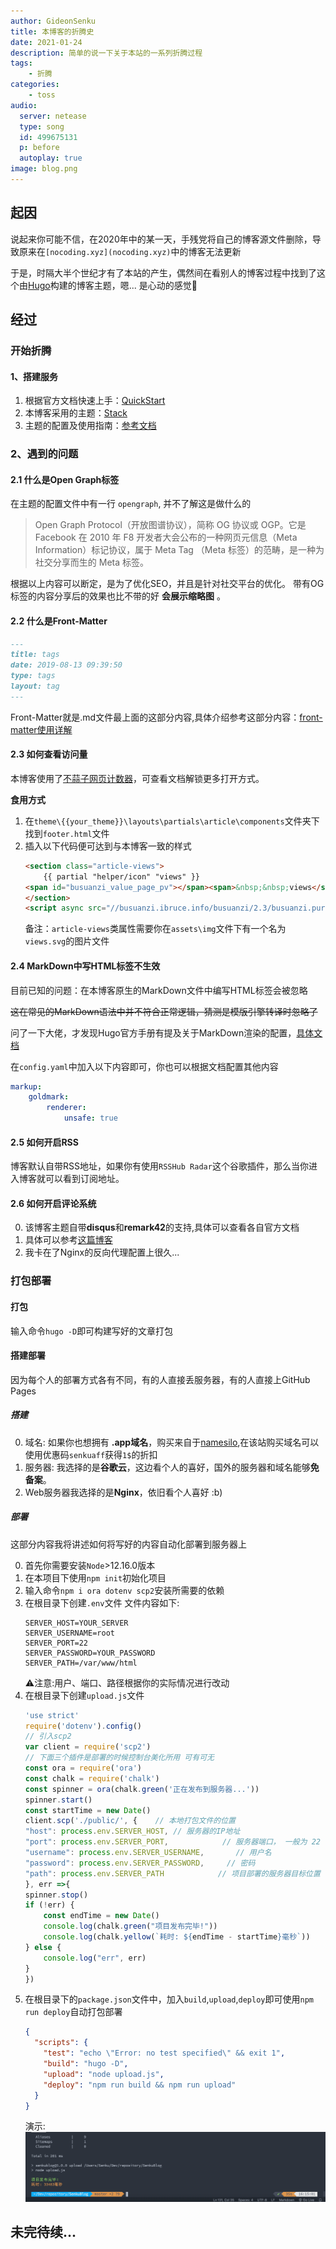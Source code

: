 ```yaml
---
author: GideonSenku
title: 本博客的折腾史
date: 2021-01-24
description: 简单的说一下关于本站的一系列折腾过程
tags:
    - 折腾
categories:
    - toss
audio:
  server: netease
  type: song
  id: 499675131
  p: before
  autoplay: true
image: blog.png
---
```


## 起因
说起来你可能不信，在2020年中的某一天，手残党将自己的博客源文件删除，导致原来在`[nocoding.xyz](nocoding.xyz)`中的博客无法更新

于是，时隔大半个世纪才有了本站的产生，偶然间在看别人的博客过程中找到了这个由[Hugo](https://gohugo.io/)构建的博客主题，嗯... 是心动的感觉💓

## 经过

### 开始折腾

#### 1、搭建服务
1. 根据官方文档快速上手：[QuickStart](https://gohugo.io/getting-started/quick-start/)
2. 本博客采用的主题：[Stack](https://github.com/hfge/hugo-theme-stack)
3. 主题的配置及使用指南：[参考文档](https://docs.stack.jimmycai.com/v/zh-cn/configuration)
### 2、遇到的问题

#### 2.1 什么是Open Graph标签
在主题的配置文件中有一行 `opengraph`, 并不了解这是做什么的

> Open Graph Protocol（开放图谱协议），简称 OG 协议或 OGP。它是 Facebook 在 2010 年 F8 开发者大会公布的一种网页元信息（Meta Information）标记协议，属于 Meta Tag （Meta 标签）的范畴，是一种为社交分享而生的 Meta 标签。

根据以上内容可以断定，是为了优化SEO，并且是针对社交平台的优化。
带有OG标签的内容分享后的效果也比不带的好 **会展示缩略图** 。


#### 2.2 什么是Front-Matter
```md
---
title: tags
date: 2019-08-13 09:39:50
type: tags
layout: tag
---
```
Front-Matter就是.md文件最上面的这部分内容,具体介绍参考这部分内容：[front-matter使用详解](https://blog.csdn.net/weixin_42252518/article/details/99550466)

#### 2.3 如何查看访问量
本博客使用了[不蒜子网页计数器](http://busuanzi.ibruce.info/)，可查看文档解锁更多打开方式。

**食用方式**
1. 在`theme\{{your_theme}}\layouts\partials\article\components`文件夹下找到`footer.html`文件
2. 插入以下代码便可达到与本博客一致的样式
    ```html
    <section class="article-views">
        {{ partial "helper/icon" "views" }}
    <span id="busuanzi_value_page_pv"></span><span>&nbsp;&nbsp;views</span>
    </section>
    <script async src="//busuanzi.ibruce.info/busuanzi/2.3/busuanzi.pure.mini.js"></script>
    ```
    备注：`article-views`类属性需要你在`assets\img`文件下有一个名为`views.svg`的图片文件

#### 2.4 MarkDown中写HTML标签不生效
目前已知的问题：在本博客原生的MarkDown文件中编写HTML标签会被忽略

~~这在常见的MarkDown语法中并不符合正常逻辑，猜测是模版引擎转译时忽略了~~

问了一下大佬，才发现Hugo官方手册有提及关于MarkDown渲染的配置，[具体文档](https://gohugo.io/getting-started/configuration-markup#readout)

在`config.yaml`中加入以下内容即可，你也可以根据文档配置其他内容
```yaml
markup:
    goldmark:
        renderer:
            unsafe: true
```


#### 2.5 如何开启RSS
博客默认自带RSS地址，如果你有使用`RSSHub Radar`这个谷歌插件，那么当你进入博客就可以看到订阅地址。

#### 2.6 如何开启评论系统
0. 该博客主题自带**disqus**和**remark42**的支持,具体可以查看各自官方文档
1. 具体可以参考[这篇博客](https://www.lihaowen.com/free-time/how-to-bulid-remark42)
2. 我卡在了Nginx的反向代理配置上很久...
### 打包部署

#### 打包
输入命令`hugo -D`即可构建写好的文章打包

#### 搭建部署
因为每个人的部署方式各有不同，有的人直接丢服务器，有的人直接上GitHub Pages

##### 搭建

0. 域名:
   如果你也想拥有 **.app域名**，购买来自于[namesilo](http://www.namesilo.com/?rid=e87cb67hy),在该站购买域名可以使用优惠码`senkuaff`获得`1$`的折扣
1. 服务器: 我选择的是**谷歌云**，这边看个人的喜好，国外的服务器和域名能够**免备案**。
2. Web服务器我选择的是**Nginx**，依旧看个人喜好 :b)

##### 部署
这部分内容我将讲述如何将写好的内容自动化部署到服务器上

0. 首先你需要安装`Node`>12.16.0版本
1. 在本项目下使用`npm init`初始化项目
2. 输入命令`npm i ora dotenv scp2`安装所需要的依赖
3. 在根目录下创建`.env`文件
    文件内容如下:
    ```
    SERVER_HOST=YOUR_SERVER
    SERVER_USERNAME=root
    SERVER_PORT=22
    SERVER_PASSWORD=YOUR_PASSWORD
    SERVER_PATH=/var/www/html
    ```
    ⚠️注意:用户、端口、路径根据你的实际情况进行改动
4. 在根目录下创建`upload.js`文件
    ```js
    'use strict'
    require('dotenv').config()
    // 引入scp2
    var client = require('scp2')
    // 下面三个插件是部署的时候控制台美化所用 可有可无
    const ora = require('ora')
    const chalk = require('chalk')
    const spinner = ora(chalk.green('正在发布到服务器...'))
    spinner.start()
    const startTime = new Date()
    client.scp('./public/', {    // 本地打包文件的位置
    "host": process.env.SERVER_HOST, // 服务器的IP地址
    "port": process.env.SERVER_PORT,            // 服务器端口， 一般为 22
    "username": process.env.SERVER_USERNAME,       // 用户名
    "password": process.env.SERVER_PASSWORD,     // 密码
    "path": process.env.SERVER_PATH            // 项目部署的服务器目标位置
    }, err =>{
    spinner.stop()
    if (!err) {
        const endTime = new Date()
        console.log(chalk.green("项目发布完毕!"))
        console.log(chalk.yellow(`耗时: ${endTime - startTime}毫秒`))
    } else {
        console.log("err", err)
    }
    })
    ```
5. 在根目录下的`package.json`文件中，加入`build`,`upload`,`deploy`即可使用`npm run deploy`自动打包部署
    ```json
    {
      "scripts": {
        "test": "echo \"Error: no test specified\" && exit 1",
        "build": "hugo -D",
        "upload": "node upload.js",
        "deploy": "npm run build && npm run upload"
      }
    }
    ```
    演示:
    <img src="deploy.gif">

## 未完待续...

